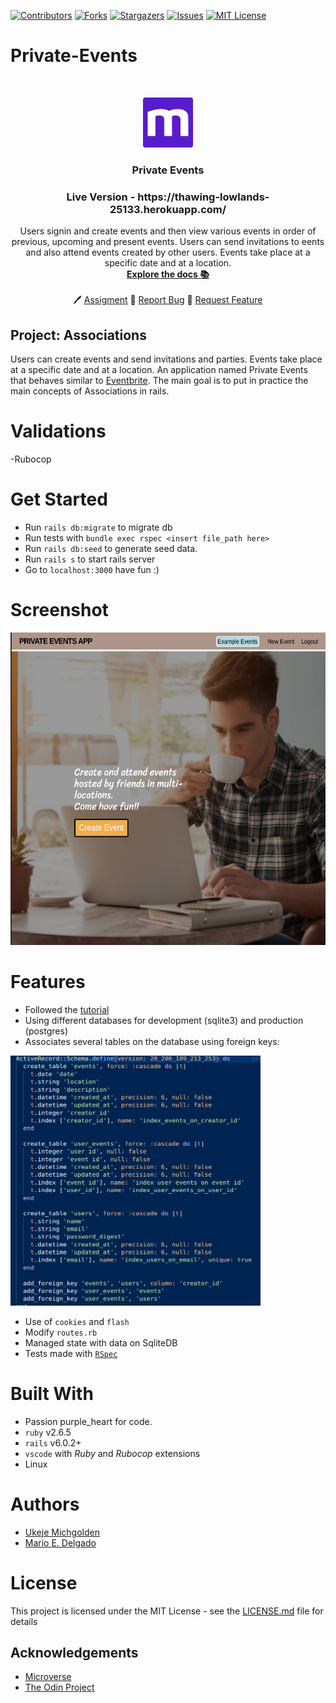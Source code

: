 
[![Contributors][contributors-shield]][contributors-url]
[![Forks][forks-shield]][forks-url]
[![Stargazers][stars-shield]][stars-url]
[![Issues][issues-shield]][issues-url]
[![MIT License][license-shield]][license-url]

# Private-Events
<br />
<p align="center">
  <a href="https://www.microverse.org/">
    <img src="docs/microverse.png" alt="Logo" width="80" height="80">
  </a>

  <h3 align="center">
	 Private Events
  </h3>

  <h3 align="center">
	 Live Version - https://thawing-lowlands-25133.herokuapp.com/
  </h3>

  <p align="center">
    Users signin and create events and then view various events in order of previous, upcoming and present events. Users can send invitations to eents and also attend events created by other users. Events take place at a specific date and at a location.
    <br />
    <a href="https://github.com/MarioDena/Private-Events/blob/master/README.md"><strong>Explore the docs 📚</strong></a>
    <br />
    <br />
	  🖊️
    <a href="https://www.theodinproject.com/courses/ruby-on-rails/lessons/associations#your-task">Assigment</a>
    🐛
    <a href="https://github.com/MarioDena/Private-Events/issues">Report Bug</a>
    🙏
    <a href="https://github.com/MarioDena/Private-Events/issues">Request Feature</a>
  </p>
</p>

## Project: Associations
Users can create events and send invitations and parties. Events take place at a specific date and at a location. An application named Private Events that behaves similar to [Eventbrite](https://www.eventbrite.com/). The main goal is to put in practice the main concepts of Associations in rails.

# Validations

-Rubocop

# Get Started

* Run `rails db:migrate` to migrate db
* Run tests with `bundle exec rspec <insert file_path here>`
* Run `rails db:seed` to generate seed data.
* Run `rails s` to start rails server
* Go to `localhost:3000` have fun :)

# Screenshot
<img src="docs/screenshot.png" alt="project-screenshot" width="600px" height="500px"/>

# Features

* Followed the [tutorial](https://www.learnenough.com/ruby-on-rails-4th-edition-tutorial/user_microposts) 
* Using different databases for development (sqlite3) and production (postgres)
* Associates several tables on the database using foreign keys:


<img src="docs/schema.png" alt="Schema" width="400" height="400">


* Use of `cookies` and `flash`
* Modify `routes.rb`
* Managed state with data on SqliteDB
* Tests made with [`RSpec`](https://relishapp.com/rspec/)

# Built With

* Passion purple_heart for code.
* `ruby` v2.6.5
* `rails` v6.0.2+
* `vscode` with _Ruby_ and _Rubocop_ extensions
* Linux

# Authors

* [Ukeje Michgolden](https://github.com/mikenath223)
* [Mario E. Delgado](https://github.com/MarioDena)

# License

This project is licensed under the MIT License - see the [LICENSE.md](LICENSE.md) file for details 

<!-- ACKNOWLEDGEMENTS -->
## Acknowledgements
* [Microverse](https://www.microverse.org/)
* [The Odin Project](https://www.theodinproject.com/)

<!-- MARKDOWN LINKS & IMAGES -->
<!-- https://www.markdownguide.org/basic-syntax/#reference-style-links -->
[contributors-shield]: https://img.shields.io/github/contributors/MarioDena/Private-Events.svg?style=flat-square
[contributors-url]: https://github.com/MarioDena/Private-Events/graphs/contributors
[forks-shield]: https://img.shields.io/github/forks/MarioDena/Private-Events
[forks-url]: https://github.com/MarioDena/Private-Events/network/members
[stars-shield]: https://img.shields.io/github/stars/MarioDena/Private-Events
[stars-url]: https://github.com/MarioDena/Private-Events/stargazers
[issues-shield]: https://img.shields.io/github/issues/MarioDena/Private-Events
[issues-url]: https://github.com/MarioDena/Private-Events/issues
[license-shield]: https://img.shields.io/github/license/MarioDena/Private-Events
[license-url]: https://github.com/MarioDena/Private-Events/blob/master/LICENSE.txt
